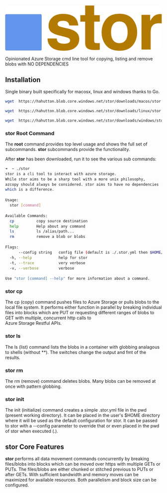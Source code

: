 ![stor](https://github.com/hahutton/stor/raw/master/Docs/img/stor.logo.png)

Opinionated Azure Storage cmd line tool for copying, listing and remove blobs with NO DEPENDENCIES

## Installation

Single binary built specifically for macosx, linux and windows thanks to Go.


```bash
wget  https://hahutton.blob.core.windows.net/stor/downloads/macos/stor
```

```bash
wget  https://hahutton.blob.core.windows.net/stor/downloads/linux/stor
```

```bash
wget  https://hahutton.blob.core.windows.net/stor/downloads/windows/stor
```

### **stor** Root Command 

The **root** command provides top level usage and shows the full set of subcommands.
**stor** subcommands provide the functionality.

After **stor** has been downloaded, run it to see the various sub commands: 

```bash
➜  ~ ./stor 
stor is a cli tool to interact with azure storage.
While stor aims to be a sharp tool with a more unix philosophy,
azcopy should always be considered. stor aims to have no dependencies
which is a difference.

Usage:
  stor [command]

Available Commands:
  cp          copy source destination
  help        Help about any command
  ls          ls /alias/path...
  rm          remove a blob or blobs

Flags:
      --config string   config file (default is ./.stor.yml then $HOME/.stor.yml)
  -h, --help            help for stor
  -t, --trace           very verbose
  -v, --verbose         verbose

Use "stor [command] --help" for more information about a command.
```
 
### **stor** cp

The cp (copy) command pushes files to Azure Storage or pulls blobs to the local file system.
It performs either function in parallel by breaking individual files into blocks which are
PUT or requesting different ranges of blobs to GET with multiple, concurrent http calls to  
Azure Storage Restful APIs.


### **stor** ls

The ls (list) command lists the blobs in a container with globbing analagous to shells (without **).
The switches change the output and fmt of the results.

### **stor** rm

The rm (remove) command deletes blobs. Many blobs can be removed at once with pattern globbing.


### **stor** init

The init (initialize) command creates a simple .stor.yml file in the pwd (present working directory). It can be 
placed in the user's $HOME directory where it will be used as the default configuration for stor. It can be passed to
stor with a --config parameter to override that or even placed in the pwd of stor when executed (.).

## **stor** Core Features

**stor** performs all data movement commands concurrently by breaking files/blobs into blocks which can be moved
over https with multiple GETs or PUTs. The files/blobs are either chunked or stitched previous to PUTs or after GETs.
With sufficient bandwidth and memory moves can be maximized for available resources. Both parallelism and block size
can be configured. 


